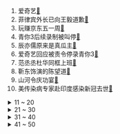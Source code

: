 1. 爱奇艺[:link:](https://s.weibo.com/weibo?q=%23爱奇艺%23&Refer=top)
2. 菲律宾外长已向王毅道歉[:link:](https://s.weibo.com/weibo?q=%23菲律宾外长已向王毅道歉%23&Refer=top)
3. 玩赚京东五一周[:link:](https://s.weibo.com/weibo?q=%23玩赚京东五一周%23&Refer=top)
4. 青你3后续录制被叫停[:link:](https://s.weibo.com/weibo?q=%23青你3后续录制被叫停%23&Refer=top)
5. 辰亦儒原来是真瓜主[:link:](https://s.weibo.com/weibo?q=%23辰亦儒原来是真瓜主%23&Refer=top)
6. 爱奇艺回应被责令停录青你3[:link:](https://s.weibo.com/weibo?q=%23爱奇艺回应被责令停录青你3%23&Refer=top)
7. 范丞丞杜华同框上班[:link:](https://s.weibo.com/weibo?q=%23范丞丞杜华同框上班%23&Refer=top)
8. 靳东饰演的陈望道[:link:](https://s.weibo.com/weibo?q=%23靳东饰演的陈望道%23&Refer=top)
9. 山河令庆功宴[:link:](https://s.weibo.com/weibo?q=%23山河令庆功宴%23&Refer=top)
10. 美传染病专家赴印度感染新冠去世[:link:](https://s.weibo.com/weibo?q=%23美传染病专家赴印度感染新冠去世%23&Refer=top)
<details>
<summary>11 ~ 20</summary>

11. 立夏[:link:](https://s.weibo.com/weibo?q=%23立夏%23&Refer=top)
12. 窦骁探班何超莲[:link:](https://s.weibo.com/weibo?q=%23窦骁探班何超莲%23&Refer=top)
13. 丁真获理塘永久赛马王子奖[:link:](https://s.weibo.com/weibo?q=%23丁真获理塘永久赛马王子奖%23&Refer=top)
14. 五一假期最后1天[:link:](https://s.weibo.com/weibo?q=%23五一假期最后1天%23&Refer=top)
15. 中国将与阿根廷合作生产国药新冠疫苗[:link:](https://s.weibo.com/weibo?q=%23中国将与阿根廷合作生产国药新冠疫苗%23&Refer=top)
16. 你的婚礼[:link:](https://s.weibo.com/weibo?q=%23你的婚礼%23&Refer=top)
17. 腾讯张军[:link:](https://s.weibo.com/weibo?q=%23腾讯张军%23&Refer=top)
18. 青春有你[:link:](https://s.weibo.com/weibo?q=%23青春有你%23&Refer=top)
19. 邓伦景甜重现甄嬛传剧情[:link:](https://s.weibo.com/weibo?q=%23邓伦景甜重现甄嬛传剧情%23&Refer=top)
20. 曹德旺出资100亿建福耀科技大学[:link:](https://s.weibo.com/weibo?q=%23曹德旺出资100亿建福耀科技大学%23&Refer=top)
</details>
<details>
<summary>21 ~ 30</summary>

21. 电梯按钮失效13岁男孩自救失败坠亡[:link:](https://s.weibo.com/weibo?q=%23电梯按钮失效13岁男孩自救失败坠亡%23&Refer=top)
22. 小孩子打架家长要不要插手[:link:](https://s.weibo.com/weibo?q=%23小孩子打架家长要不要插手%23&Refer=top)
23. 山河令演唱会庆功宴菜单[:link:](https://s.weibo.com/weibo?q=%23山河令演唱会庆功宴菜单%23&Refer=top)
24. 超级富豪离婚代价有多大[:link:](https://s.weibo.com/weibo?q=%23超级富豪离婚代价有多大%23&Refer=top)
25. 团长钻平台漏洞薅羊毛被刑拘[:link:](https://s.weibo.com/weibo?q=%23团长钻平台漏洞薅羊毛被刑拘%23&Refer=top)
26. 拜登执政100天美国富豪财富骤增[:link:](https://s.weibo.com/weibo?q=%23拜登执政100天美国富豪财富骤增%23&Refer=top)
27. 第五人格[:link:](https://s.weibo.com/weibo?q=%23第五人格%23&Refer=top)
28. 李易峰出门衣服穿反了[:link:](https://s.weibo.com/weibo?q=%23李易峰出门衣服穿反了%23&Refer=top)
29. 李沁樱花公主裙[:link:](https://s.weibo.com/weibo?q=%23李沁樱花公主裙%23&Refer=top)
30. 欧冠[:link:](https://s.weibo.com/weibo?q=%23欧冠%23&Refer=top)
</details>
<details>
<summary>31 ~ 40</summary>

31. 见过最不想营业的老板[:link:](https://s.weibo.com/weibo?q=%23见过最不想营业的老板%23&Refer=top)
32. 觉醒年代[:link:](https://s.weibo.com/weibo?q=%23觉醒年代%23&Refer=top)
33. 张哲瀚龚俊背影杀[:link:](https://s.weibo.com/weibo?q=%23张哲瀚龚俊背影杀%23&Refer=top)
34. 爸爸10年给儿子建了个图书馆[:link:](https://s.weibo.com/weibo?q=%23爸爸10年给儿子建了个图书馆%23&Refer=top)
35. 云南瑞丽中高风险地区清零[:link:](https://s.weibo.com/weibo?q=%23云南瑞丽中高风险地区清零%23&Refer=top)
36. 利特姐姐将结婚[:link:](https://s.weibo.com/weibo?q=%23利特姐姐将结婚%23&Refer=top)
37. 阴阳师[:link:](https://s.weibo.com/weibo?q=%23阴阳师%23&Refer=top)
38. 宋茜粉紫渐变发色[:link:](https://s.weibo.com/weibo?q=%23宋茜粉紫渐变发色%23&Refer=top)
39. 秘密访客[:link:](https://s.weibo.com/weibo?q=%23秘密访客%23&Refer=top)
40. 海南离岛免税两天卖出2.94亿元[:link:](https://s.weibo.com/weibo?q=%23海南离岛免税两天卖出2.94亿元%23&Refer=top)
</details>
<details>
<summary>41 ~ 50</summary>

41. 丁太昇道歉[:link:](https://s.weibo.com/weibo?q=%23丁太昇道歉%23&Refer=top)
42. 利路修上海散步[:link:](https://s.weibo.com/weibo?q=%23利路修上海散步%23&Refer=top)
43. 山河令演唱会[:link:](https://s.weibo.com/weibo?q=%23山河令演唱会%23&Refer=top)
44. 夏季第一个节气[:link:](https://s.weibo.com/weibo?q=%23夏季第一个节气%23&Refer=top)
45. 中通快递通报宠物盲盒[:link:](https://s.weibo.com/weibo?q=%23中通快递通报宠物盲盒%23&Refer=top)
46. 十九岁男学生的日常[:link:](https://s.weibo.com/weibo?q=%23十九岁男学生的日常%23&Refer=top)
47. 央视五四晚会[:link:](https://s.weibo.com/weibo?q=%23央视五四晚会%23&Refer=top)
48. 8400亿人民币是什么概念[:link:](https://s.weibo.com/weibo?q=%238400亿人民币是什么概念%23&Refer=top)
49. 中通快递回应成都宠物盲盒事件[:link:](https://s.weibo.com/weibo?q=%23中通快递回应成都宠物盲盒事件%23&Refer=top)
50. 多地发布海虹织纹螺预警[:link:](https://s.weibo.com/weibo?q=%23多地发布海虹织纹螺预警%23&Refer=top)
</details>